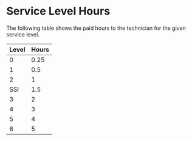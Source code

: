 # Service Level Hours

The following table shows the paid hours to the technician for the given
service level.

| Level | Hours |
|-------|-------|
| 0 | 0.25 |
| 1 | 0.5 |
| 2 | 1 |
| SSI | 1.5 |
| 3 | 2 |
| 4 | 3 |
| 5 | 4 |
| 6 | 5 |

